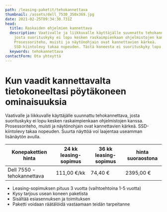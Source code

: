 ```yaml
---
path: /leasing-paketit/tehokannettava
thumbnail: /assets/dell_7530_350x369.jpg
date: 2021-02-25T09:34:30.731Z
head:
  title: Raskaiden ohjelmien kannettava
  description: Vaativalle ja liikkuvalle käyttäjälle suunnattu tehokannettava,
    josta suorituskyky ei lopu kesken raskaimpienkaan ohjelmistojen kanssa.
    Prosessoriteho, muisti ja näytönohjain ovat kannettavien kärkeä.
    SSD-kiintolevy takaa nopeuden. Tästä koneesta ei suorituskyky lopu kesken
  keywords: tehokannettava
contactForm: Ota yhteyttä
---
```

# Kun vaadit kannettavalta tietokoneeltasi pöytäkoneen ominaisuuksia

Vaativalle ja liikkuvalle käyttäjälle suunnattu tehokannettava, josta suorituskyky ei lopu kesken raskaimpienkaan ohjelmistojen kanssa. Prosessoriteho, muisti ja näytönohjain ovat kannettavien kärkeä. SSD-kiintolevy takaa nopeuden. Suurta näyttöä voi laajentaa useamman lisänäytön avulla.

| Konepakettien hinta       | 24 kk leasing-sopimus | 36 kk leasing-sopimus | hinta suoraostona |
| ------------------------- | --------------------- | --------------------- | ----------------- |
| Dell 7550 -tehokannettava | 111,00 €/kk           | 74,40 €               | 2395,00 €         |

* Leasing-sopimuksen pituus 3 vuotta (vaihtoehtoina 1-5 vuotta)
* Kysy tarjous usean koneen paketista
* Sisältää esiasennuksen ja toimituksen
* Paketti voidaan räätälöidä vastaamaan teidän tarpeitanne

<Cards cardsPerRow="1" cards='[{"bgColor":"lightest","title":"Dell 7550 -tehokannettava","linkBgColor":"darkest","image":"/assets/dell_7540.jpg","content":"Vaativalle ja liikkuvalle käyttäjälle suunnattu tehokannettava, josta suorituskyky ei lopu kesken raskaimpienkaan ohjelmistojen kanssa. Prosessori sopii vaativampaankin suunnitteluun, muisti kasvaa jopa 128 gigaan, ja jolleivät aivoitukset mahdu näytölle, voi aina turvautua useamman lisänäytön tukeen. Näytönohjaimena uuden sukupolven Nvidia Quadro.\n\nKoneesta löytyy kymmenennen sukupolven Intel® Core i7 -suoritin. Näytönohjaimena toimii NVIDIA® Quadro® T2000. Tallennustilasta vastaa 512GB SSD sekä vapaa kovalevypaikka lisätilaa tarvitseville\n\nKaikki tämä 3 vuoden takuulla!\n\n* Intel Core I7-10875H\n* Keskusmuisti 16 GB\n* Kiintolevyt: 512GB M.2 NVMe SSD sekä vapaa paikka\n* Näyttö – heijastamaton UltraSharp 15,6\" Full HD näyttö (1920x1080)\n* Näytönohjain – NVIDIA Quadro T2000 näytönohjain (4GB GDDR5)\n* Muita ominaisuuksia: USB-C (USB 3.1 Gen2) / Thunderbolt 3,USB-A (USB 3.1 Gen1),RJ45,Mini DisplayPort,HDMI,3.5 mm\n"}]' />